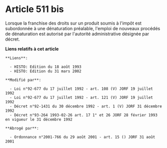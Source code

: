 # Article 511 bis

Lorsque la franchise des droits sur un produit soumis à l'impôt est subordonnée à une dénaturation préalable, l'emploi de
nouveaux procédés de dénaturation est autorisé par l'autorité administrative désignée par décret.

**Liens relatifs à cet article**

	**Liens**:

	  - HISTO: Edition du 18 août 1993
	  - HISTO: Edition du 31 mars 2002

	**Modifié par**:

	  - Loi n°92-677 du 17 juillet 1992 - art. 108 (V) JORF 19 juillet 1992
	  - Loi n°92-677 du 17 juillet 1992 - art. 121 (V) JORF 19 juillet 1992
	  - Décret n°92-1431 du 30 décembre 1992 - art. 1 (V) JORF 31 décembre 1992
	  - Décret n°93-264 1993-02-26 art. 17 1° et 26 JORF 28 février 1993 en vigueur le 31 décembre 1992

	**Abrogé par**:

	  - Ordonnance n°2001-766 du 29 août 2001 - art. 15 () JORF 31 août 2001
